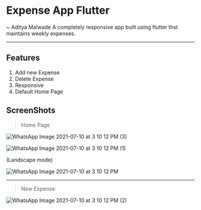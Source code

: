 # Expense App Flutter
~ Aditya Malwade
A completely responsive app built using flutter thst maintains weekly expenses.
***
## Features
1. Add new Expense
2. Delete Expense
3. Responsive
4. Default Home Page

## ScreenShots
> Home Page

![WhatsApp Image 2021-07-10 at 3 10 12 PM (3)](https://user-images.githubusercontent.com/69159108/125159055-a08cf800-e192-11eb-8bc7-c007d5dba0e1.jpeg)

![WhatsApp Image 2021-07-10 at 3 10 12 PM (1)](https://user-images.githubusercontent.com/69159108/125159058-a256bb80-e192-11eb-9e55-d0a491249fa6.jpeg)

(Landscape mode)

![WhatsApp Image 2021-07-10 at 3 10 12 PM](https://user-images.githubusercontent.com/69159108/125159056-a1258e80-e192-11eb-9ec6-606fbe9f1db8.jpeg)


***
> New Expense

![WhatsApp Image 2021-07-10 at 3 10 12 PM (2)](https://user-images.githubusercontent.com/69159108/125159059-a256bb80-e192-11eb-91cb-ee3cdf0c8cb3.jpeg)

